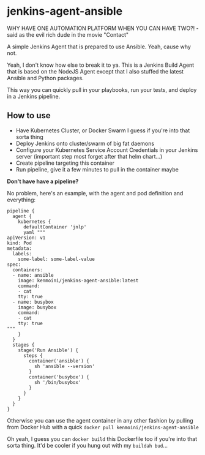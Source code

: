 # jenkins-agent-ansible
WHY HAVE ONE AUTOMATION PLATFORM WHEN YOU CAN HAVE TWO?! -said as the evil rich dude in the movie "Contact"

A simple Jenkins Agent that is prepared to use Ansible.  Yeah, cause why not.

Yeah, I don't know how else to break it to ya.  This is a Jenkins Build Agent that is based on the NodeJS Agent except that I also stuffed the latest Ansible and Python packages.

This way you can quickly pull in your playbooks, run your tests, and deploy in a Jenkins pipeline.

## How to use

- Have Kubernetes Cluster, or Docker Swarm I guess if you're into that sorta thing
- Deploy Jenkins onto cluster/swarm of big fat daemons
- Configure your Kubernetes Service Account Credentials in your Jenkins server (important step most forget after that helm chart...)
- Create pipeline targeting this container
- Run pipeline, give it a few minutes to pull in the container maybe

**Don't have have a pipeline?**

No problem, here's an example, with the agent and pod definition and everything:

```
pipeline {
  agent {
    kubernetes {
      defaultContainer 'jnlp'
      yaml """
apiVersion: v1
kind: Pod
metadata:
  labels:
    some-label: some-label-value
spec:
  containers:
  - name: ansible
    image: kenmoini/jenkins-agent-ansible:latest
    command:
    - cat
    tty: true
  - name: busybox
    image: busybox
    command:
    - cat
    tty: true
"""
    }
  }
  stages {
    stage('Run Ansible') {
      steps {
        container('ansible') {
          sh 'ansible --version'
        }
        container('busybox') {
          sh '/bin/busybox'
        }
      }
    }
  }
}
```

Otherwise you can use the agent container in any other fashion by pulling from Docker Hub with a quick ``docker pull kenmoini/jenkins-agent-ansible``

Oh yeah, I guess you can ``docker build`` this Dockerfile too if you're into that sorta thing.  It'd be cooler if you hung out with my ``buildah bud``...
